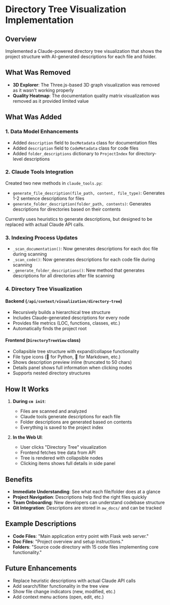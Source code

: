 # Directory Tree Visualization Implementation

## Overview
Implemented a Claude-powered directory tree visualization that shows the project structure with AI-generated descriptions for each file and folder.

## What Was Removed
- **3D Explorer**: The Three.js-based 3D graph visualization was removed as it wasn't working properly
- **Quality Heatmap**: The documentation quality matrix visualization was removed as it provided limited value

## What Was Added

### 1. Data Model Enhancements
- Added `description` field to `DocMetadata` class for documentation files
- Added `description` field to `CodeMetadata` class for code files  
- Added `folder_descriptions` dictionary to `ProjectIndex` for directory-level descriptions

### 2. Claude Tools Integration
Created two new methods in `claude_tools.py`:
- `generate_file_description(file_path, content, file_type)`: Generates 1-2 sentence descriptions for files
- `generate_folder_description(folder_path, contents)`: Generates descriptions for directories based on their contents

Currently uses heuristics to generate descriptions, but designed to be replaced with actual Claude API calls.

### 3. Indexing Process Updates
- `_scan_documentation()`: Now generates descriptions for each doc file during scanning
- `_scan_code()`: Now generates descriptions for each code file during scanning
- `_generate_folder_descriptions()`: New method that generates descriptions for all directories after file scanning

### 4. Directory Tree Visualization

#### Backend (`/api/context/visualization/directory-tree`)
- Recursively builds a hierarchical tree structure
- Includes Claude-generated descriptions for every node
- Provides file metrics (LOC, functions, classes, etc.)
- Automatically finds the project root

#### Frontend (`DirectoryTreeView` class)
- Collapsible tree structure with expand/collapse functionality
- File type icons (🐍 for Python, 📝 for Markdown, etc.)
- Shows description preview inline (truncated to 50 chars)
- Details panel shows full information when clicking nodes
- Supports nested directory structures

## How It Works

1. **During `cm init`**:
   - Files are scanned and analyzed
   - Claude tools generate descriptions for each file
   - Folder descriptions are generated based on contents
   - Everything is saved to the project index

2. **In the Web UI**:
   - User clicks "Directory Tree" visualization
   - Frontend fetches tree data from API
   - Tree is rendered with collapsible nodes
   - Clicking items shows full details in side panel

## Benefits
- **Immediate Understanding**: See what each file/folder does at a glance
- **Project Navigation**: Descriptions help find the right files quickly  
- **Team Onboarding**: New developers can understand codebase structure
- **Git Integration**: Descriptions are stored in `aw_docs/` and can be tracked

## Example Descriptions
- **Code Files**: "Main application entry point with Flask web server."
- **Doc Files**: "Project overview and setup instructions."
- **Folders**: "Source code directory with 15 code files implementing core functionality."

## Future Enhancements
- Replace heuristic descriptions with actual Claude API calls
- Add search/filter functionality in the tree view
- Show file change indicators (new, modified, etc.)
- Add context menu actions (open, edit, etc.)